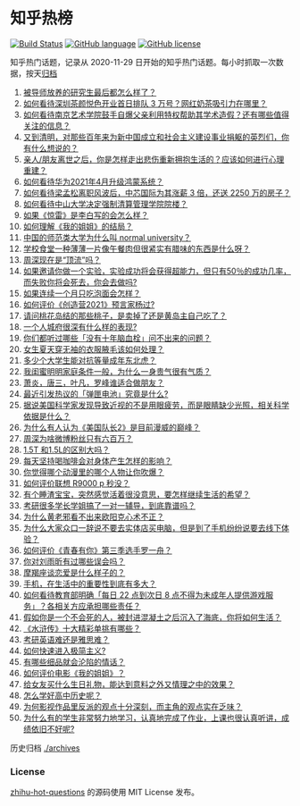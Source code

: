 # 知乎热榜
[![Build Status](https://github.com/ToWeLong/zhihu-hot-questions/workflows/CI/badge.svg)](https://github.com/ToWeLong/zhihu-hot-questions/actions)
[![GitHub language](https://img.shields.io/badge/language-golang-orange.svg)](https://golang.org/)
[![GitHub license](https://img.shields.io/github/license/ToWeLong/zhihu-hot-questions)](https://github.com/ToWeLong/zhihu-hot-questions/blob/main/LICENSE)

知乎热门话题，记录从 2020-11-29 日开始的知乎热门话题。每小时抓取一次数据，按天[归档](./archives)

<!-- BEGIN -->

1. [被导师放养的研究生最后都怎么样了？](https://www.zhihu.com/question/335858390)
1. [如何看待深圳茶颜悦色开业首日排队 3 万号？网红奶茶吸引力在哪里？](https://www.zhihu.com/question/452566643)
1. [如何看待南京艺术学院鼓手自爆父亲利用特权帮助其学术造假？还有哪些值得关注的信息？](https://www.zhihu.com/question/452585779)
1. [又到清明，对那些百年来为新中国成立和社会主义建设事业捐躯的英烈们，你有什么想说的？](https://www.zhihu.com/question/452024300)
1. [亲人/朋友离世之后，你是怎样走出悲伤重新拥抱生活的？应该如何进行心理重建？](https://www.zhihu.com/question/452503078)
1. [如何看待华为2021年4月升级鸿蒙系统？](https://www.zhihu.com/question/445803392)
1. [如何看待梁孟松离职风波后，中芯国际为其涨薪 3 倍，还送 2250 万的房子？](https://www.zhihu.com/question/452537618)
1. [如何看待中山大学决定强制清算管理学院院楼？](https://www.zhihu.com/question/452521405)
1. [如果《惊雷》是李白写的会怎么样？](https://www.zhihu.com/question/452404504)
1. [如何理解《我的姐姐》的结局？](https://www.zhihu.com/question/452608986)
1. [中国的师范类大学为什么叫 normal  university？](https://www.zhihu.com/question/451851883)
1. [学校食堂一种薄薄一片像午餐肉但很紧实有腊味的东西是什么呀？](https://www.zhihu.com/question/451970604)
1. [周深现在是“顶流”吗？](https://www.zhihu.com/question/452428512)
1. [如果邀请你做一个实验，实验成功将会获得超能力，但只有50％的成功几率，而失败你将会死去，你会去做吗?](https://www.zhihu.com/question/452207305)
1. [如果连续一个月只吃泡面会怎样？](https://www.zhihu.com/question/308078492)
1. [如何评价《创造营2021》预言家杨过?](https://www.zhihu.com/question/452461489)
1. [请问桃花岛结的那些桃子，是卖掉了还是黄岛主自己吃了？](https://www.zhihu.com/question/450314181)
1. [一个人城府很深有什么样的表现?](https://www.zhihu.com/question/30478446)
1. [你们都听过哪些「没有十年脑血栓」问不出来的问题？](https://www.zhihu.com/question/429719611)
1. [女生夏天穿无袖的衣服腋毛该如何处理？](https://www.zhihu.com/question/49147353)
1. [多少个大学生能对抗等量成年东北虎？](https://www.zhihu.com/question/452618798)
1. [我闺蜜明明家庭条件一般，为什么一身贵气很有气质？](https://www.zhihu.com/question/443949923)
1. [萧炎，唐三，叶凡，罗峰谁适合做朋友？](https://www.zhihu.com/question/450151064)
1. [最近引发热议的「弹匣电池」究竟是什么?](https://www.zhihu.com/question/452547311)
1. [据说美国科学家发现导致近视的不是用眼疲劳，而是眼睛缺少光照，相关科学依据是什么？](https://www.zhihu.com/question/46868950)
1. [为什么有人认为《美国队长2》是目前漫威的巅峰？](https://www.zhihu.com/question/36321171)
1. [周深为啥微博粉丝只有六百万？](https://www.zhihu.com/question/452141184)
1. [1.5T 和1.5L的区别大吗？](https://www.zhihu.com/question/316748405)
1. [每天坚持喝咖啡会对身体产生怎样的影响？](https://www.zhihu.com/question/20779335)
1. [你觉得哪个动漫里的哪个人物让你吹爆？](https://www.zhihu.com/question/355103506)
1. [如何评价联想 R9000 p 秒没？](https://www.zhihu.com/question/452127654)
1. [有个睡渣宝宝，突然感觉活着很没意思，要怎样继续生活的希望？](https://www.zhihu.com/question/429845889)
1. [考研很多学长学姐搞了一对一辅导，到底靠谱吗？](https://www.zhihu.com/question/328548803)
1. [为什么黄老邪看不出来欧阳克心术不正？](https://www.zhihu.com/question/301404053)
1. [为什么大家众口一辞说不要去实体店买电脑，但是到了手机纷纷说要去线下体验？](https://www.zhihu.com/question/452512987)
1. [如何评价《青春有你》第三季选手罗一舟？](https://www.zhihu.com/question/448926831)
1. [你对刘雨昕有过哪些误会吗？](https://www.zhihu.com/question/451718624)
1. [摩羯座谈恋爱是什么样子的？](https://www.zhihu.com/question/452356824)
1. [手机，在生活中的重要性到底有多大？](https://www.zhihu.com/question/452589093)
1. [如何看待教育部明确「每日 22 点到次日 8 点不得为未成年人提供游戏服务」？各相关方应承担哪些责任？](https://www.zhihu.com/question/452535429)
1. [假如你是一个不会死的人，被封进混凝土之后沉入了海底，你将如何生活？](https://www.zhihu.com/question/448015438)
1. [《水浒传》十大精彩单挑有哪些？](https://www.zhihu.com/question/303804588)
1. [考研英语难还是雅思难？](https://www.zhihu.com/question/27323445)
1. [如何快速进入极简主义?](https://www.zhihu.com/question/452051973)
1. [有哪些细品就会沦陷的情话？](https://www.zhihu.com/question/428175362)
1. [如何评价电影《我的姐姐》？](https://www.zhihu.com/question/448516698)
1. [给女友买什么生日礼物，能达到意料之外又情理之中的效果？](https://www.zhihu.com/question/452425593)
1. [怎么学好高中历史呢？](https://www.zhihu.com/question/339866482)
1. [为何影视作品里反派的观点十分深刻，而主角的观点实在乏味？](https://www.zhihu.com/question/452031773)
1. [为什么有的学生非常努力地学习，认真地完成了作业，上课也很认真听讲，成绩依旧不好呢?](https://www.zhihu.com/question/319972649)

<!-- END -->

历史归档 [./archives](./archives)


### License
[zhihu-hot-questions](https://github.com/towelong/zhihu-hot-questions) 的源码使用 MIT License 发布。
